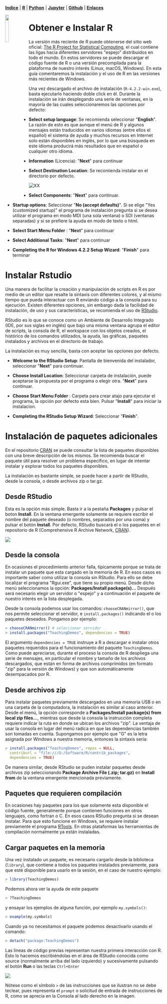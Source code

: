 <p align="left">
<strong><a href="../Indice.md">Indice</a></strong>
|
<strong><a href="../Intro-a-R/R.md">R</a></strong>
|
<strong><a href="../Intro-a-Python/Python.md">Python</a></strong>
|
<strong><a href="../Intro-a-Jupyter/Jupyter.md">Jupyter</a></strong>
|
<strong><a href="../Intro-a-github/Github.md">Github</a></strong>
|
<strong><a href="../enlaces.md">Enlaces</a></strong>
</p>

<img     style="float: left;" src="OHWe.png" width=15% height=15%>


# Obtener e Instalar R

La versión más reciente de R puede obtenerse del sitio web oficial: [The R Project for Statistical Computing](http://www.r-project.org/), el cual contiene las ligas hacia diferentes servidores "espejo" distribuidos en todo el mundo. En estos servidores se puede descargar el código fuente de R o una versión precompilada para la plataforma de nuestro interés (Linux, macOS, Windows). En esta guía comentaremos la instalación y el uso de R en las versiones más recientes de  Windows.

Una vez descargado el archivo de instalación (`R-4.2.2-win.exe`), basta ejecutarlo haciendo doble click en él. Durante la instalación se irán desplegando una serie de ventanas, en la mayoría de las cuales seleccionaremos las opciones por defecto: 

* **Select setup language**: Se recomienda seleccionar "**English**". La razón de esto es que aunque el menú de R y algunos mensajes están traducidos en varios idiomas (entre ellos el español) el sistema de ayuda y muchos recursos en Internet solo están disponibles en inglés, por lo que una búsqueda en este idioma producirá más resultados que en español o cualquier otro idioma.

* **Information** (Licencia): "**Next**" para continuar

* **Select Destination Location**: Se recomienda instalar en el directorio por defecto.

![](imagenes/cdf3c335d5b3e0235da06be727746d85.png "XX")

* **Select Components**: "**Next**" para continuar.

* **Startup options**: Seleccionar "**No (accept defaults)**". Si se elige "Yes (customized
  startup)" el programa de instalación pregunta si se desea utilizar el programa en
  modo MDI (una sola ventana) o SDI (ventanas separadas) y si se prefiere la ayuda en modo de
  texto o html.

* **Select Start Menu Folder** : "**Next**" para continuar

* **Select Additional Tasks**: "**Next**" para continuar

* **Completing the R for  Windows 4.2.2 Setup Wizard**: "**Finish**" para terminar

# Instalar Rstudio 
Una manera de facilitar la creación y manipulación de scripts en R es por medio de un editor que resalte la sintaxis con diferentes colores, y al mismo tiempo que pueda interactuar con R enviando código a la consola para su ejecución. Existen diferentes opciones, sin embargo dada la facilidad de instalación, de uso y sus características, se recomienda el uso de [RStudio](https://posit.co/download/rstudio-desktop/). 

RStudio es lo que se conoce como un Ambiente de Desarrollo Integrado (IDE, por sus siglas en inglés) que bajo una misma ventana agrupa el editor de scripts, la consola de R, el workspace con los objetos creados, el histórico de los comandos utilizados, la ayuda, las gráficas, paquetes instalados y archivos en el directorio de trabajo.

La instalación es muy sencilla, basta con aceptar las opciones por defecto.

* **Welcome to the RStudio Setup**: Pantalla de bienvenida del instalador, seleccionar "**Next**" para continuar.

* **Choose Install Location**: Seleccionar carpeta de instalación, puede aceptarse la propuesta por el programa o elegir otra. "**Next**" para continuar.

* **Choose Start Menu Folder** : Carpeta para crear atajo para ejecutar el programa, la opción por defecto esta bien. Pulsar "**Install**" para iniciar la instalacion.

* **Completing the RStudio Setup Wizard**: Seleccionar "**Finish**".

# Instalación de paquetes adicionales

En el repositorio [CRAN](https://cran.r-project.org/mirrors.html) se puede consultar la lista de paquetes disponibles con una breve descripción de los mismos. Se recomienda buscar el paquete útil para resolver un problema específico, en lugar de intentar instalar y explorar todos los paquetes disponibles.

La instalación es bastante simple, se puede hacer a partir de RStudio, desde la consola, o desde archivos zip o tar.gz.

## Desde RStudio
Esta es la opción más simple. Basta ir a la pestaña **Packages** y pulsar el boton **Install**. En la ventana emergente solamente se requiere escribir el nombre del paquete deseado (o nombres, separados por una coma) y pulsar el botón **Install**. Por defecto, RStudio buscará el o los paquetes en el repositorio de R (Comprehensive R Archive Network, [CRAN](https://cran.r-project.org/mirrors.html)). 

![](imagenes/InstallPackges.png)

## Desde la consola
En ocasiones el procedimiento anterior falla, típicamente porque se trata de instalar un paquete que esta cargado en la memoria de R. En esos casos es importante saber como utilizar la consola sin RStudio. Para ello se debe localizar el programa "Rgui.exe", que tiene su propio menú. Desde dicho menú seleccionamos la opción: **Packages/Install package(s)...** Después será necesario elegir un servidor o "espejo" y a continuación el paquete de nuestro interés en la lista desplegada. 

Desde la consola podemos usar los comandos: `chooseCRANmirror()`, que nos permite seleccionar el servidor, e `install.packages()`  indicando el o los paquetes deseados. Pongamos por ejemplo:
```r
> chooseCRANmirror() # seleccionar servidor
> install.packages("TeachingDemos", dependencies = TRUE)
```
El argumento `dependencies = TRUE` instruye a R a descargar e instalar otros paquetes requeridos para el funcionamiento del paquete `TeachingDemos`. Como puede apreciarse, durante el proceso la consola de R despliega una serie de mensajes, en particular el nombre y tamaño de los archivos descargados, que están en forma de archivos comprimidos (en formato "zip" para la versión de Windows) y que son automáticamente desempacados por R.

## Desde archivos zip
Para instalar paquetes previamente descargados en una memoria USB o en una carpeta de la computadora, la instalación es similar  al caso anterior. Desde el menú, la opción corresponde a **Packages/Install package(s) from local zip files...**, mientras que desde la consola la instrucción completa requiere indicar la ruta en donde se ubican los archivos "zip". La ventaja de usar la consola en lugar del menú radica en que las dependencias también son tomadas en cuenta. Supongamos por ejemplo que "G" es la letra asignada por Windows a nuestra memoria, entonces la sintaxis sería:
```r
> install.packages("TeachingDemos", repos = NULL,
  contriburl = "file:///G:/Software/R/contrib_packages",
  dependencies = TRUE)
```
De manera similar, desde RStudio se puden instalar paquetes desde archivos zip seleccionando **Package Archive File (.zip; tar.gz)** en **Install from** de la ventana emergente mencionada previamente.

##  Paquetes que requieren compilación
En ocasiones hay paquetes para los que solamente esta disponible el código fuente, generalmente porque contienen funciones en otros lenguajes, como fortran o C. En esos casos RStudio pregunta si se desean instalar. Para que esto funcione en Windows, se requiere instalar previamente el programa [RTools](https://cran.r-project.org/bin/windows/Rtools/). En otras plataformas las herramientas de compilación normalmente ya están instaladas.

## Cargar paquetes en la memoria
Una vez instalado un paquete, es necesario cargarlo desde la biblioteca (`library`), que contiene a todos los paquetes instalados previamente, para que esté disponible para usarlo en la sesión, en el caso de nuestro ejemplo:
```r
> library(TeachingDemos)
```
Podemos ahora ver la ayuda de este paquete
```r
> ?TeachingDemos
```
y ensayar los ejemplos de alguna función, por ejemplo `my.symbols()`:
```r
> example(my.symbols)
```
Cuando ya no necesitamos el paquete podemos desactivarlo usando el comando:
```r
> detach("package:TeachingDemos")
```
Las líneas de código previas representan nuestra primera interacción con R. Esto lo hacemos escribiéndolas en el área de RStudio conocida como source (normalmente arriba del lado izquierdo) y sucesivamente pulsando el botón **Run** o las teclas `Ctrl+Enter`

![](imagenes/RStudio.png)

Nótese como el símbolo `>` de las instrucciones que se ilustran no se debe teclear, pues representa el `prompt` o solicitud de entrada de instrucciones de R, como se aprecia en la Consola al lado derecho en la imagen.


